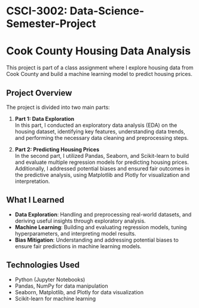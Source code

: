 # CSCI-3002: Data-Science-Semester-Project

# Cook County Housing Data Analysis

This project is part of a class assignment where I explore housing data from Cook County and build a machine learning model to predict housing prices.

## Project Overview

The project is divided into two main parts:

1. **Part 1: Data Exploration**  
   In this part, I conducted an exploratory data analysis (EDA) on the housing dataset, identifying key features, understanding data trends, and performing the necessary data cleaning and preprocessing steps.

2. **Part 2: Predicting Housing Prices**  
   In the second part, I utilized Pandas, Seaborn, and Scikit-learn to build and evaluate multiple regression models for predicting housing prices. Additionally, I addressed potential biases and ensured fair outcomes in the predictive analysis, using Matplotlib and Plotly for visualization and interpretation.

## What I Learned

- **Data Exploration**: Handling and preprocessing real-world datasets, and deriving useful insights through exploratory analysis.
- **Machine Learning**: Building and evaluating regression models, tuning hyperparameters, and interpreting model results.
- **Bias Mitigation**: Understanding and addressing potential biases to ensure fair predictions in machine learning models.

## Technologies Used

- Python (Jupyter Notebooks)
- Pandas, NumPy for data manipulation
- Seaborn, Matplotlib, and Plotly for data visualization
- Scikit-learn for machine learning
